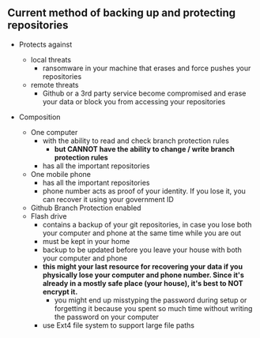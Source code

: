 ## Current method of backing up and protecting repositories

- Protects against
  - local threats
    - ransomware in your machine that erases and force pushes your repositories
  - remote threats
    - Github or a 3rd party service become compromised and erase your data or block you from accessing your repositories

- Composition
  - One computer
    - with the ability to read and check branch protection rules
      - **but CANNOT have the ability to change / write branch protection rules**
    - has all the important repositories
  - One mobile phone
    - has all the important repositories
    - phone number acts as proof of your identity. If you lose it, you can recover it using your government ID
  - Github Branch Protection enabled
  - Flash drive
    - contains a backup of your git repositories, in case you lose both your computer and phone at the same time while you are out
    - must be kept in your home
    - backup to be updated before you leave your house with both your computer and phone
    - **this might your last resource for recovering your data if you physically lose your computer and phone number. Since it's already in a mostly safe place (your house), it's best to NOT encrypt it.**
      - you might end up misstyping the password during setup or forgetting it because you spent so much time without writing the password on your computer
    - use Ext4 file system to support large file paths
